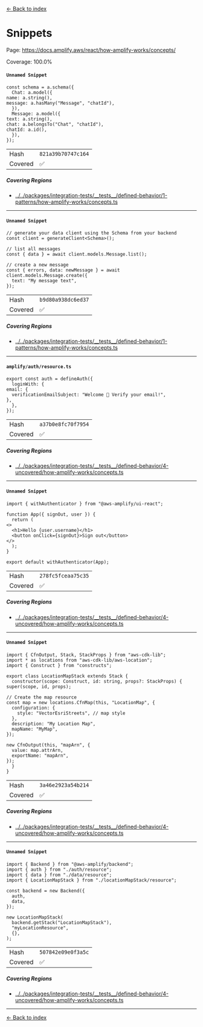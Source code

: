 [<- Back to index](../../../../docs-pages.md)

#  Snippets

Page: https://docs.amplify.aws/react/how-amplify-works/concepts/

Coverage: 100.0%

#### `Unnamed Snippet`

~~~
const schema = a.schema({
  Chat: a.model({
name: a.string(),
message: a.hasMany("Message", "chatId"),
  }),
  Message: a.model({
text: a.string(),
chat: a.belongsTo("Chat", "chatId"),
chatId: a.id(),
  }),
});

~~~

| | |
| -- | -- |
| Hash | `821a39b70747c164` |
| Covered | ✅ |

##### Covering Regions

- [../../packages/integration-tests/\_\_tests\_\_/defined-behavior/1-patterns/how-amplify-works/concepts.ts](../../../../../../packages/integration-tests/__tests__/defined-behavior/1-patterns/how-amplify-works/concepts.ts#19)

---

#### `Unnamed Snippet`

~~~
// generate your data client using the Schema from your backend
const client = generateClient<Schema>();

// list all messages
const { data } = await client.models.Message.list();

// create a new message
const { errors, data: newMessage } = await client.models.Message.create({
  text: "My message text",
});

~~~

| | |
| -- | -- |
| Hash | `b9d80a938dc6ed37` |
| Covered | ✅ |

##### Covering Regions

- [../../packages/integration-tests/\_\_tests\_\_/defined-behavior/1-patterns/how-amplify-works/concepts.ts](../../../../../../packages/integration-tests/__tests__/defined-behavior/1-patterns/how-amplify-works/concepts.ts#69)

---

#### `amplify/auth/resource.ts`

~~~
export const auth = defineAuth({
  loginWith: {
email: {
  verificationEmailSubject: "Welcome 👋 Verify your email!",
},
  },
});

~~~

| | |
| -- | -- |
| Hash | `a37b0e8fc70f7954` |
| Covered | ✅ |

##### Covering Regions

- [../../packages/integration-tests/\_\_tests\_\_/defined-behavior/4-uncovered/how-amplify-works/concepts.ts](../../../../../../packages/integration-tests/__tests__/defined-behavior/4-uncovered/how-amplify-works/concepts.ts#9)

---

#### `Unnamed Snippet`

~~~
import { withAuthenticator } from "@aws-amplify/ui-react";

function App({ signOut, user }) {
  return (
<>
  <h1>Hello {user.username}</h1>
  <button onClick={signOut}>Sign out</button>
</>
  );
}

export default withAuthenticator(App);

~~~

| | |
| -- | -- |
| Hash | `278fc5fceaa75c35` |
| Covered | ✅ |

##### Covering Regions

- [../../packages/integration-tests/\_\_tests\_\_/defined-behavior/4-uncovered/how-amplify-works/concepts.ts](../../../../../../packages/integration-tests/__tests__/defined-behavior/4-uncovered/how-amplify-works/concepts.ts#9)

---

#### `Unnamed Snippet`

~~~
import { CfnOutput, Stack, StackProps } from "aws-cdk-lib";
import * as locations from "aws-cdk-lib/aws-location";
import { Construct } from "constructs";

export class LocationMapStack extends Stack {
  constructor(scope: Construct, id: string, props?: StackProps) {
super(scope, id, props);

// Create the map resource
const map = new locations.CfnMap(this, "LocationMap", {
  configuration: {
    style: "VectorEsriStreets", // map style
  },
  description: "My Location Map",
  mapName: "MyMap",
});

new CfnOutput(this, "mapArn", {
  value: map.attrArn,
  exportName: "mapArn",
});
  }
}

~~~

| | |
| -- | -- |
| Hash | `3a46e2923a54b214` |
| Covered | ✅ |

##### Covering Regions

- [../../packages/integration-tests/\_\_tests\_\_/defined-behavior/4-uncovered/how-amplify-works/concepts.ts](../../../../../../packages/integration-tests/__tests__/defined-behavior/4-uncovered/how-amplify-works/concepts.ts#9)

---

#### `Unnamed Snippet`

~~~
import { Backend } from "@aws-amplify/backend";
import { auth } from "./auth/resource";
import { data } from "./data/resource";
import { LocationMapStack } from "./locationMapStack/resource";

const backend = new Backend({
  auth,
  data,
});

new LocationMapStack(
  backend.getStack("LocationMapStack"),
  "myLocationResource",
  {},
);

~~~

| | |
| -- | -- |
| Hash | `507842e09e0f3a5c` |
| Covered | ✅ |

##### Covering Regions

- [../../packages/integration-tests/\_\_tests\_\_/defined-behavior/4-uncovered/how-amplify-works/concepts.ts](../../../../../../packages/integration-tests/__tests__/defined-behavior/4-uncovered/how-amplify-works/concepts.ts#9)

---

[<- Back to index](../../../../docs-pages.md)
